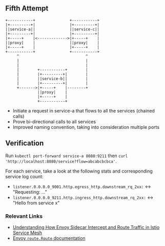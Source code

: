 ## Fifth Attempt

```
+-----------+               +-----------+
|+---------+|               |+---------+|
||service-a||               ||service-c||
|+---------+|               |+---------+|
|+-----+    |<------------->|+-----+    |
||proxy|    |               ||proxy|    |
|+-----+    |               |+-----+    |
+-----------+               +-----------+
     ^                             ^
     |                             |
     |                             |
     |        +-----------+        |
     |        |+---------+|        |
     |        ||service-b||        |
     |        |+---------+|        |
     +------->|+-----+    |--------+
              ||proxy|    |
              |+-----+    |
              +-----------+
```

* Initiate a request in service-a that flows to all the services (chained calls)
* Prove bi-directional calls to all services
* Improved naming convention, taking into consideration multiple ports


## Verification

Run `kubectl port-forward service-a 8080:9211` then `curl 'http://localhost:8080/service?flow=abcabcbcbca'`.

For each service, take a look at the following stats and corresponding service log count:
* `listener.0.0.0.0_9001.http.egress_http.downstream_rq_2xx:` <-> "Requesting: ..."
* `listener.0.0.0.0_9211.http.ingress_http.downstream_rq_2xx:` <-> "Hello from service x"

### Relevant Links

* [Understanding How Envoy Sidecar Intercept and Route Traffic in Istio Service Mesh](https://jimmysong.io/posts/understanding-how-envoy-sidecar-intercept-and-route-traffic-in-istio-service-mesh/)
* [Envoy `route.Route` documentation](https://www.envoyproxy.io/docs/envoy/latest/api-v2/api/v2/route/route.proto#envoy-api-msg-route-route)
